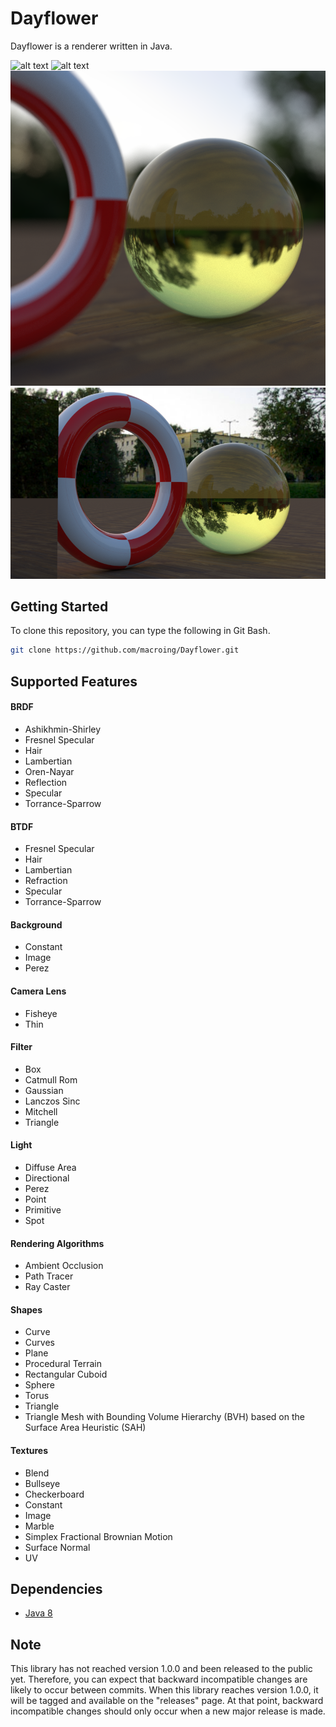 Dayflower
=========
Dayflower is a renderer written in Java.

![alt text](https://github.com/macroing/Dayflower/blob/master/images/Image-035.png "Dayflower - Path Tracer")
![alt text](https://github.com/macroing/Dayflower/blob/master/images/Image-033.png "Dayflower - Path Tracer")
![alt text](https://github.com/macroing/Dayflower/blob/master/images/Image-010.png "Dayflower - Path Tracer")
![alt text](https://github.com/macroing/Dayflower/blob/master/images/Image-011.png "Dayflower - Path Tracer")

Getting Started
---------------
To clone this repository, you can type the following in Git Bash.

```bash
git clone https://github.com/macroing/Dayflower.git
```

Supported Features
------------------
#### BRDF
* Ashikhmin-Shirley
* Fresnel Specular
* Hair
* Lambertian
* Oren-Nayar
* Reflection
* Specular
* Torrance-Sparrow

#### BTDF
* Fresnel Specular
* Hair
* Lambertian
* Refraction
* Specular
* Torrance-Sparrow

#### Background
* Constant
* Image
* Perez

#### Camera Lens
* Fisheye
* Thin

#### Filter
* Box
* Catmull Rom
* Gaussian
* Lanczos Sinc
* Mitchell
* Triangle

#### Light
* Diffuse Area
* Directional
* Perez
* Point
* Primitive
* Spot

#### Rendering Algorithms
* Ambient Occlusion
* Path Tracer
* Ray Caster

#### Shapes
* Curve
* Curves
* Plane
* Procedural Terrain
* Rectangular Cuboid
* Sphere
* Torus
* Triangle
* Triangle Mesh with Bounding Volume Hierarchy (BVH) based on the Surface Area Heuristic (SAH)

#### Textures
* Blend
* Bullseye
* Checkerboard
* Constant
* Image
* Marble
* Simplex Fractional Brownian Motion
* Surface Normal
* UV

Dependencies
------------
 - [Java 8](http://www.java.com)

Note
----
This library has not reached version 1.0.0 and been released to the public yet. Therefore, you can expect that backward incompatible changes are likely to occur between commits. When this library reaches version 1.0.0, it will be tagged and available on the "releases" page. At that point, backward incompatible changes should only occur when a new major release is made.
